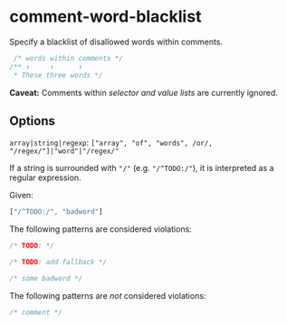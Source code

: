 # comment-word-blacklist

Specify a blacklist of disallowed words within comments.

```css
 /* words within comments */
/** ↑     ↑      ↑
 * These three words */
```

**Caveat:** Comments within *selector and value lists* are currently ignored.

## Options

`array|string|regexp`: `["array", "of", "words", /or/, "/regex/"]|"word"|"/regex/"`

If a string is surrounded with `"/"` (e.g. `"/^TODO:/"`), it is interpreted as a regular expression.

Given:

```js
["/^TODO:/", "badword"]
```

The following patterns are considered violations:

```css
/* TODO: */
```

```css
/* TODO: add fallback */
```

```css
/* some badword */
```

The following patterns are *not* considered violations:

```css
/* comment */
```
